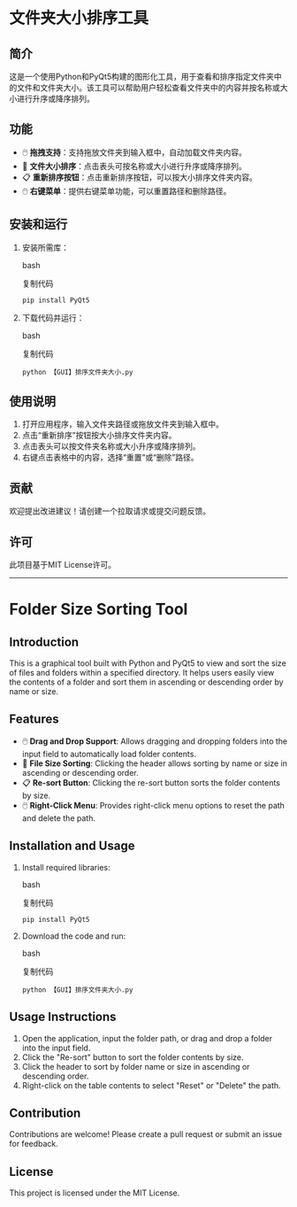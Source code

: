 # 文件夹大小排序工具

## 简介

这是一个使用Python和PyQt5构建的图形化工具，用于查看和排序指定文件夹中的文件和文件夹大小。该工具可以帮助用户轻松查看文件夹中的内容并按名称或大小进行升序或降序排列。

## 功能

- 🖱️ **拖拽支持**：支持拖放文件夹到输入框中，自动加载文件夹内容。
- 🔄 **文件大小排序**：点击表头可按名称或大小进行升序或降序排列。
- 📋 **重新排序按钮**：点击重新排序按钮，可以按大小排序文件夹内容。
- 🖱️ **右键菜单**：提供右键菜单功能，可以重置路径和删除路径。

## 安装和运行

1. 安装所需库：
   
   bash
   
   复制代码
   
   `pip install PyQt5`

2. 下载代码并运行：
   
   bash
   
   复制代码
   
   `python 【GUI】排序文件夹大小.py`

## 使用说明

1. 打开应用程序，输入文件夹路径或拖放文件夹到输入框中。
2. 点击“重新排序”按钮按大小排序文件夹内容。
3. 点击表头可以按文件夹名称或大小升序或降序排列。
4. 右键点击表格中的内容，选择“重置”或“删除”路径。

## 贡献

欢迎提出改进建议！请创建一个拉取请求或提交问题反馈。

## 许可

此项目基于MIT License许可。

---

# Folder Size Sorting Tool

## Introduction

This is a graphical tool built with Python and PyQt5 to view and sort the size of files and folders within a specified directory. It helps users easily view the contents of a folder and sort them in ascending or descending order by name or size.

## Features

- 🖱️ **Drag and Drop Support**: Allows dragging and dropping folders into the input field to automatically load folder contents.
- 🔄 **File Size Sorting**: Clicking the header allows sorting by name or size in ascending or descending order.
- 📋 **Re-sort Button**: Clicking the re-sort button sorts the folder contents by size.
- 🖱️ **Right-Click Menu**: Provides right-click menu options to reset the path and delete the path.

## Installation and Usage

1. Install required libraries:
   
   bash
   
   复制代码
   
   `pip install PyQt5`

2. Download the code and run:
   
   bash
   
   复制代码
   
   `python 【GUI】排序文件夹大小.py`

## Usage Instructions

1. Open the application, input the folder path, or drag and drop a folder into the input field.
2. Click the "Re-sort" button to sort the folder contents by size.
3. Click the header to sort by folder name or size in ascending or descending order.
4. Right-click on the table contents to select "Reset" or "Delete" the path.

## Contribution

Contributions are welcome! Please create a pull request or submit an issue for feedback.

## License

This project is licensed under the MIT License.
